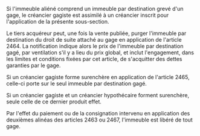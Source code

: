Si l'immeuble aliéné comprend un immeuble par destination grevé d'un gage, le créancier gagiste est assimilé à un créancier inscrit pour l'application de la présente sous-section.   

  
Le tiers acquéreur peut, une fois la vente publiée, purger l'immeuble par destination du droit de suite attaché au gage en application de l'article 2464. La notification indique alors le prix de l'immeuble par destination gagé, par ventilation s'il y a lieu du prix global, et inclut l'engagement, dans les limites et conditions fixées par cet article, de s'acquitter des dettes garanties par le gage.   

  
Si un créancier gagiste forme surenchère en application de l'article 2465, celle-ci porte sur le seul immeuble par destination gagé.   

  
Si un créancier gagiste et un créancier hypothécaire forment surenchère, seule celle de ce dernier produit effet.   

  
Par l'effet du paiement ou de la consignation intervenu en application des deuxièmes alinéas des articles 2463 ou 2467, l'immeuble est libéré de tout gage.

